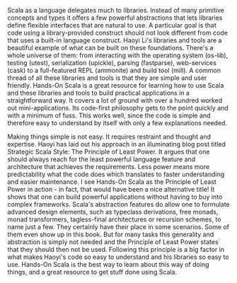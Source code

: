 Scala as a language delegates much to libraries. Instead of many primitive
concepts and types it offers a few powerful abstractions that lets libraries
define flexible interfaces that are natural to use. A particular goal is that
code using a library-provided construct should not look different from code that
uses a built-in language construct. Haoyi Li's libraries and tools are a
beautiful example of what can be built on these foundations. There's a whole
universe of them: from interacting with the operating system (os-lib), testing
(utest), serialization (upickle), parsing (fastparse), web-services (cask) to a
full-featured REPL (ammonite) and build tool (mill). A common thread of all
these libraries and tools is that they are simple and user friendly. Hands-On
Scala is a great resource for learning how to use Scala and these libraries and
tools to build practical applications in a straightforward way. It covers a lot
of ground with over a hundred worked out mini-applications. Its code-first
philosophy gets to the point quickly and with a minimum of fuss. This works
well, since the code is simple and therefore easy to understand by itself with
only a few explanations needed.

Making things simple is not easy. It requires restraint and thought and
expertise. Haoyi has laid out his approach in an illuminating blog post titled
Strategic Scala Style: The Principle of Least Power. It argues that one should
always reach for the least powerful language feature and architecture that
achieves the requirements. Less power means more predictability what the code
does which translates to faster understanding and easier maintenance. I see
Hands-On Scala as the Principle of Least Power in action - in fact, that would
have been a nice alternative title! It shows that one can build powerful
applications without having to buy into complex frameworks. Scala's abstraction
features do allow one to formulate advanced design elements, such as typeclass
derivations, free monads, monad transformers, tagless-final architectures or
recursion schemes, to name just a few. They certainly have their place in some
scenarios. Some of them even show up in this book. But for many tasks this
generality and abstraction is simply not needed and the Principle of Least Power
states that they should then not be used. Following this principle is a big
factor in what makes Haoyi's code so easy to understand and his libraries so
easy to use. Hands-On Scala is the best way to learn about this way of doing
things, and a great resource to get stuff done using Scala.

